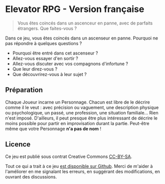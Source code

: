 # Elevator RPG - Version française

> Vous êtes coincés dans un ascenceur en panne, avec de parfaits étrangers. Que faites-vous ?

Dans ce jeu, vous êtes coincés dans un ascenseur en panne. Pourquoi ne pas répondre à quelques questions ?

* Pourquoi être entré dans cet ascenseur ?
* Allez-vous essayer d'en sortir ?
* Allez-vous discuter avec vos compagnons d'infortune ?
* Que leur direz-vous ?
* Que découvrirez-vous à leur sujet ?

## Préparation

Chaque Joueur incarne un Personnage. Chacun est libre de le décrire comme il le
veut : avec précision ou vaguement, une description physique ou psychologique,
un passé, une profession, une situation familiale... Rien n'est imposé.
D'ailleurs, il peut presque être plus intéressant de décrire le moins possible
pour partir en improvisation durant la partie. Peut-être même que votre
Personnage **n'a pas de nom** !

## Licence

Ce jeu est publié sous contrat Creative Commons [CC-BY-SA][CC-BY-SA License].

Tout ce qui a trait à ce jeu [est disponible sur Github][Elevator RPG Github].
Merci de m'aider à l'améliorer en me signalant les erreurs, en suggérant des
modifications, en ouvrant des discussions.

[CC-BY-SA License]: http://creativecommons.org/licenses/by-sa/3.0/fr/
[Elevator RPG Github]: https://github.com/brunobord/elevator-rpg/
